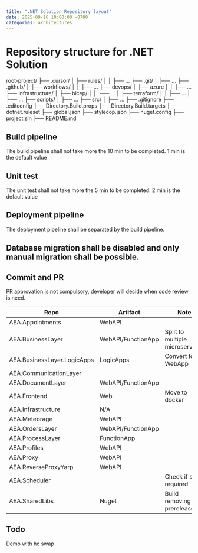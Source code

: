 ```yaml
---
title: ".NET Solution Repository layout"
date: 2025-09-16 10:00:00 -0700
categories: architectures
---
```



# Repository structure for .NET Solution

root-project/
├── .cursor/
│   ├── rules/
│   │   ├── ...
├── .git/
│   ├── ...
├── .github/
│   ├── workflows/
│   │   ├── ...
├── devops/
│   ├── azure
│   │   ├── ...
├── infrastructure/
│   ├── bicep/
│   │   ├── ...
│   ├── terraform/
│   │   ├── ...
│   ├── ...
├── scripts/
│   ├── ...
├── src/
│   ├── ...
├── .gitignore
├── .editconfig
├── Directory.Build.props
├── Directory.Build.targets
├── dotnet.ruleset
├── global.json
├── stylecop.json
├── nuget.config
├── project.sln
├── README.md


## Build pipeline
The build pipeline shall not take more the 10 min to be completed. 1 min is the default value

## Unit test
The unit test shall not take more the 5 min to be completed. 2 min is the default value

## Deployment pipeline
The deployment pipeline shall be separated by the build pipeline.

## Database migration shall be disabled and only manual migration shall be possible.

## Commit and PR
PR approvation is not compulsory, developer will decide when code review is need.


| Repo                            | Artifact                   | Note                            |
| ------------------------------- | -------------------------- | ------------------------------- |
| AEA.Appointments                | WebAPI                     |                                 |
| AEA.BusinessLayer               | WebAPI/FunctionApp         | Split to multiple microservices |
| AEA.BusinessLayer.LogicApps     | LogicApps                  | Convert to WebApp               |
| AEA.CommunicationLayer          |                            |                                 |
| AEA.DocumentLayer               | WebAPI/FunctionApp         |                                 |
| AEA.Frontend                    | Web                        | Move to docker                  |
| AEA.Infrastructure              | N/A                        |                                 |
| AEA.Meteorage                   | WebAPI                     |                                 |
| AEA.OrdersLayer                 | WebAPI/FunctionApp         |                                 |
| AEA.ProcessLayer                | FunctionApp                |                                 |
| AEA.Profiles                    | WebAPI                     |                                 |
| AEA.Proxy                       | WebAPI                     |                                 |
| AEA.ReverseProxyYarp            | WebAPI                     |                                 |
| AEA.Scheduler                   |                            | Check if still required         |
| AEA.SharedLibs                  | Nuget                      | Build removing prerelease       |

## Todo

Demo with hc swap